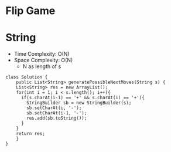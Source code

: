 # Flip Game

# String

- Time Complexity: O(N)
- Space Complexity: O(N)
  - N as length of s

```
class Solution {
    public List<String> generatePossibleNextMoves(String s) {
    List<String> res = new ArrayList();
    for(int i = 1; i < s.length(); i++){
      if(s.charAt(i-1) == '+' && s.charAt(i) == '+'){
        StringBuilder sb = new StringBuilder(s);
        sb.setCharAt(i, '-');
        sb.setCharAt(i-1, '-');
        res.add(sb.toString());
      }
    }
    return res;
    }
}
```
